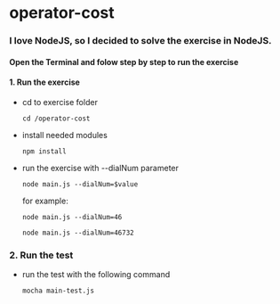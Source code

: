 # operator-cost

### I love NodeJS, so I decided to solve the exercise in NodeJS.

#### Open the Terminal and folow step by step to run the exercise

#### 1. Run the exercise
- cd to exercise folder

  ```cd /operator-cost```

- install needed modules

  ```npm install```

- run the exercise with --dialNum parameter

  ```node main.js --dialNum=$value```

  for example:

  ```node main.js --dialNum=46```

  ```node main.js --dialNum=46732```

### 2. Run the test
- run the test with the following command

  ```mocha main-test.js```

